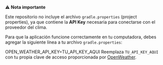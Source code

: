 ⚠️ **Nota importante**

Este repositorio no incluye el archivo `gradle.properties` (project properties), ya que contiene la **API Key** necesaria para conectarse con el proveedor del clima.

Para que la aplicación funcione correctamente en tu computadora, debes agregar la siguiente línea a tu archivo `gradle.properties`:

OPEN_WEATHER_API_KEY=TU_API_KEY_AQUI
Reemplaza `TU_API_KEY_AQUI` con tu propia clave de acceso proporcionada por [OpenWeather](https://openweathermap.org/).
